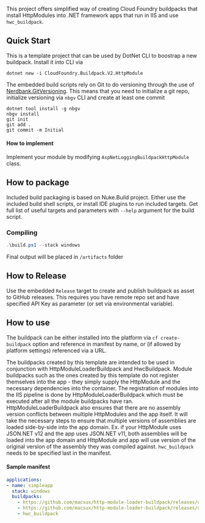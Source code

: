 This project offers simplified way of creating Cloud Foundry buildpacks that install HttpModules into .NET framework apps that run in IIS and use `hwc_buildpack`. 


## Quick Start

This is a template project that can be used by DotNet CLI to boostrap a new buildpack. Install it into CLI via

```shell
dotnet new -i CloudFoundry.Buildpack.V2.HttpModule
```

The embedded build scripts rely on Git to do versioning through the use of [Nerdbank.GitVersioning](https://github.com/dotnet/Nerdbank.GitVersioning). This means that you need to initialize a git repo, initialize versioning via `nbgv` CLI and create at least one commit

```shell
dotnet tool install -g nbgv
nbgv install
git init
git add .
git commit -m Initial
```

#### How to implement

Implement your module by modifying `AspNetLoggingBuildpackHttpModule` class. 

## How to package

Included build packaging is based on Nuke.Build project. Either use the included build shell scripts, or install IDE plugins to run included targets. Get full list of useful targets and parameters with `--help` argument for the build script. 


### Compiling

```powershell
.\build.ps1 --stack windows
```

Final output will be placed in `/artifacts` folder

## How to Release

Use the embedded `Release` target to create and publish buildpack as asset to GitHub releases. This requires you have remote repo set and have specified API Key as parameter (or set via environmental variable).

## How to use

The buildpack can be either installed into the platform via `cf create-buildpack` option and reference in manifest by name, or (if allowed by platform settings) referenced via a URL.

The buildpacks created by this template are intended to be used in conjunction with HttpModuleLoaderBuildpack and HwcBuildpack. Module buildpacks such as the ones created by this template do not register themselves into the app - they simply supply the HttpModule and the necessary dependencies into the container. The registration of modules into the IIS pipeline is done by HttpModuleLoaderBuildpack which must be executed after all the module buildpacks have ran. HttpModuleLoaderBuildpack also ensures that there are no assembly version conflicts between multiple HttpModules and the app itself. It will take the necessary steps to ensure that multiple versions of assemblies are loaded side-by-side into the app domain. Ex. if your HttpModule uses JSON.NET v12 and the app uses JSON.NET v11, both assemblies will be loaded into the app domain and HttpModule and app will use version of the original version of the assembly they was compiled against. `hwc_buildpack` needs to be specified last in the manifest. 

#### Sample manifest


```yaml
applications:
- name: simpleapp
  stack: windows
  buildpacks: 
    - https://github.com/macsux/http-module-loader-buildpack/releases/download/v0.1.0/HttpModuleLoaderBuildpack-win-x64-0.1.0.zip
    - https://github.com/macsux/http-module-loader-buildpack/releases/download/v0.1.0/HttpModuleLoaderBuildpack-win-x64-0.1.0.zip
    - hwc_buildpack
```


